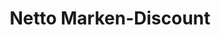 ---
title: "Netto Marken-Discount"
url: /mainz/netto-marken-discount-hechtsheimer-strasse/
shop: Supermarkt
---